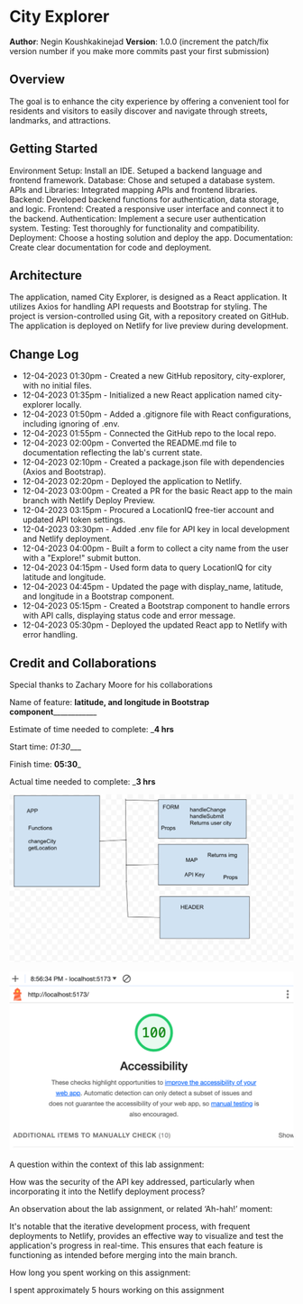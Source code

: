# City Explorer

**Author**: Negin Koushkakinejad
**Version**: 1.0.0 (increment the patch/fix version number if you make more commits past your first submission)

## Overview

The goal is to enhance the city experience by offering a convenient tool for residents and visitors to easily discover and navigate through streets, landmarks, and attractions.

## Getting Started

Environment Setup:
Install an IDE.
Setuped a backend language and frontend framework.
Database:
Chose and setuped a database system.
APIs and Libraries:
Integrated mapping APIs and frontend libraries.
Backend:
Developed backend functions for authentication, data storage, and logic.
Frontend:
Created a responsive user interface and connect it to the backend.
Authentication:
Implement a secure user authentication system.
Testing:
Test thoroughly for functionality and compatibility.
Deployment:
Choose a hosting solution and deploy the app.
Documentation:
Create clear documentation for code and deployment.


## Architecture

The application, named City Explorer, is designed as a React application. It utilizes Axios for handling API requests and Bootstrap for styling. The project is version-controlled using Git, with a repository created on GitHub. The application is deployed on Netlify for live preview during development.


## Change Log

- 12-04-2023 01:30pm - Created a new GitHub repository, city-explorer, with no initial files.
- 12-04-2023 01:35pm - Initialized a new React application named city-explorer locally.
- 12-04-2023 01:50pm - Added a .gitignore file with React configurations, including ignoring of .env.
- 12-04-2023 01:55pm - Connected the GitHub repo to the local repo.
- 12-04-2023 02:00pm - Converted the README.md file to documentation reflecting the lab's current state.
- 12-04-2023 02:10pm - Created a package.json file with dependencies (Axios and Bootstrap).
- 12-04-2023 02:20pm - Deployed the application to Netlify.
- 12-04-2023 03:00pm - Created a PR for the basic React app to the main branch with Netlify Deploy Preview.
- 12-04-2023 03:15pm - Procured a LocationIQ free-tier account and updated API token settings.
- 12-04-2023 03:30pm - Added .env file for API key in local development and Netlify deployment.
- 12-04-2023 04:00pm - Built a form to collect a city name from the user with a "Explore!" submit button.
- 12-04-2023 04:15pm - Used form data to query LocationIQ for city latitude and longitude.
- 12-04-2023 04:45pm - Updated the page with display_name, latitude, and longitude in a Bootstrap component.
- 12-04-2023 05:15pm - Created a Bootstrap component to handle errors with API calls, displaying status code and error message.
- 12-04-2023 05:30pm - Deployed the updated React app to Netlify with error handling.
  

## Credit and Collaborations

Special thanks to Zachary Moore for his collaborations


Name of feature: ____latitude, and longitude in Bootstrap component________________

Estimate of time needed to complete: ___4 hrs__

Start time: _01:30____

Finish time: __05:30___

Actual time needed to complete: ___3 hrs__

![whiteboard](public/whiteboard.png)

![lighthouse1](public/lighthouse1.png)

A question within the context of this lab assignment:

How was the security of the API key addressed, particularly when incorporating it into the Netlify deployment process?


An observation about the lab assignment, or related ‘Ah-hah!’ moment:

It's notable that the iterative development process, with frequent deployments to Netlify, provides an effective way to visualize and test the application's progress in real-time. This ensures that each feature is functioning as intended before merging into the main branch.

How long you spent working on this assignment:

I spent approximately 5 hours working on this assignment
